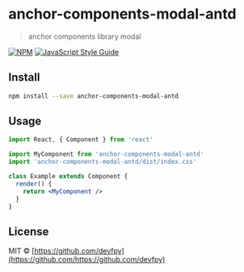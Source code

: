 # anchor-components-modal-antd

> anchor components library modal

[![NPM](https://img.shields.io/npm/v/anchor-components-modal-antd.svg)](https://www.npmjs.com/package/anchor-components-modal-antd) [![JavaScript Style Guide](https://img.shields.io/badge/code_style-standard-brightgreen.svg)](https://standardjs.com)

## Install

```bash
npm install --save anchor-components-modal-antd
```

## Usage

```jsx
import React, { Component } from 'react'

import MyComponent from 'anchor-components-modal-antd'
import 'anchor-components-modal-antd/dist/index.css'

class Example extends Component {
  render() {
    return <MyComponent />
  }
}
```

## License

MIT © [https://github.com/devfpy](https://github.com/https://github.com/devfpy)
